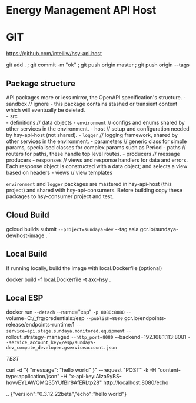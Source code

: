 # Energy Management API Host

# GIT
https://github.com/intelliw/hsy-api.host

git add . ; git commit -m "ok" ; git push origin master ; git push origin --tags


## Package structure 
API packages more or less mirror, the OpenAPI specification's structure.
    - sandbox               // ignore - this package contains stashed or transient content which will eventually be deleted.   
    - src                 
        -  definitions       // data objects
        - `environment`       // configs and enums shared by other services in the environment. 
        -  host              // setup and configuration needed by hsy-api-host (not shared). 
        - `logger`            // logging framework, shared by other services in the environment. 
        -  parameters        // generic class for simple params, specialised classes for complex params such as Period
        -  paths             // routers for paths, these handle top level routes. 
        -  producers         // message producers
        -  responses         // views and response handlers for data and errors.
                                Each response object is constructed with a data object; and selects a view based on headers
        -  views             // view templates

`environment` and `logger` packages are mastered in hsy-api-host (this project) and shared with hsy-api-consumers.
Before building copy these packages to hsy-consumer project and test.


## Cloud Build 

gcloud builds submit `
    --project=sundaya-dev `
    --tag asia.gcr.io/sundaya-dev/host-image . `



## Local Build
If running locally, build the image with local.Dockerfile (optional)

docker build -f local.Dockerfile -t axc-hsy .


## Local ESP

docker run `
    --detach `
    --name="esp" `
    -p 8080:8080 `
    --volume=C:/_frg/credentials:/esp `
    --publish=8080 `
    gcr.io/endpoints-release/endpoints-runtime:1 `
    --service=api.stage.sundaya.monitored.equipment `
    --rollout_strategy=managed `
    --http_port=8080 `
    --backend=192.168.1.113:8081 `
    --service_account_key=/esp/sundaya-dev_compute_developer.gserviceaccount.json `

_TEST_

curl -d "{ \"message\": \"hello world\" }" --request "POST" -k -H "content-type:application/json" -H "x-api-key:AIzaSyBS-hovvEYLAWQMQ35YUfBlr8AfERLtp28" http://localhost:8080/echo

.. {"version":"0.3.12.22beta","echo":"hello world"}